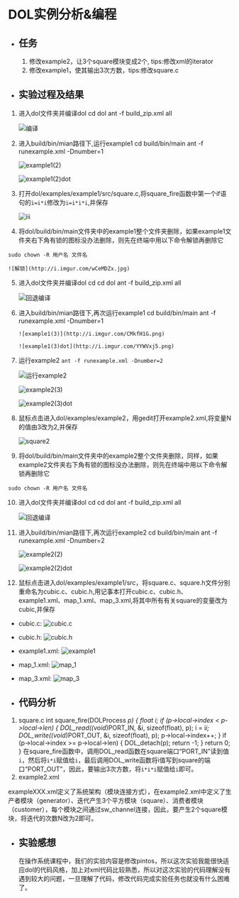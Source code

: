 # DOL实例分析&编程 #

- ## 任务 ##
  1. 修改example2，让3个square模块变成2个, tips:修改xml的iterator
  2. 修改example1，使其输出3次方数，tips:修改square.c


- ## 实验过程及结果 ##

 1. 进入dol文件夹并编译dol
         cd dol
         ant -f build_zip.xml all

     ![编译](http://i.imgur.com/MGrmeDR.jpg)
      
  2. 进入build/bin/mian路径下,运行example1
		 cd build/bin/main
         ant -f runexample.xml -Dnumber=1

       ![example1(2)](http://i.imgur.com/7Oiemep.png)

	   ![example1(2)dot](http://i.imgur.com/gGOpZ8M.png)

 3. 打开dol/examples/example1/src/square.c,将square_fire函数中第一个if语句的`i=i*i`修改为`i=i*i*i`,并保存
 
      ![i*i*i](http://i.imgur.com/VBaWcdB.jpg)
    
 4. 将dol/build/bin/main文件夹中的example1整个文件夹删除，如果example1文件夹右下角有锁的图标没办法删除，则先在终端中用以下命令解锁再删除它

   `sudo chown -R 用户名 文件名`

    ![解锁](http://i.imgur.com/wCeMDZx.jpg)

 5. 进入dol文件夹并编译dol
         cd
         cd dol
         ant -f build_zip.xml all

     ![回退编译](http://i.imgur.com/Dm5WDO6.jpg)

 6. 进入build/bin/mian路径下,再次运行example1
         cd build/bin/main
         ant -f runexample.xml -Dnumber=1

        ![example1(3)](http://i.imgur.com/CMkfH1G.png)
		
		![example1(3)dot](http://i.imgur.com/YYWVxj5.png)

 7. 运行example2
	`ant -f runexample.xml -Dnumber=2`

	![运行example2](http://i.imgur.com/jaup5nJ.jpg)

	![example2(3)](http://i.imgur.com/TQiiE0E.png)

	![example2(3)dot](http://i.imgur.com/3HswFD8.png)

 8. 鼠标点击进入dol/examples/example2，用gedit打开example2.xml,将变量N的值由3改为2,并保存
 
 	![square2](http://i.imgur.com/vpDtoOF.jpg)

 9. 将dol/build/bin/main文件夹中的example2整个文件夹删除，同样，如果example2文件夹右下角有锁的图标没办法删除，则先在终端中用以下命令解锁再删除它

   `sudo chown -R 用户名 文件名`

 10. 进入dol文件夹并编译dol
         cd
         cd dol
         ant -f build_zip.xml all

     ![回退编译](http://i.imgur.com/Dm5WDO6.jpg)

 11. 进入build/bin/mian路径下,再次运行example2
         cd build/bin/main
         ant -f runexample.xml -Dnumber=2

        ![example2(2)](http://i.imgur.com/XW9GJ4u.png)
		
		![example2(2)dot](http://i.imgur.com/aPb8eLB.png)

 8. 鼠标点击进入dol/examples/example1/src，将square.c、square.h文件分别重命名为cubic.c、cubic.h,用记事本打开cubic.c、cubic.h、example1.xml、map_1.xml、map_3.xml,将其中所有有关square的变量改为cubic,并保存
   - cubic.c:
   ![cubic.c](http://i.imgur.com/XbbKChx.jpg)

   - cubic.h:
   ![cubic.h](http://i.imgur.com/VGXBA8w.jpg)

   - example1.xml:
   ![example1](http://i.imgur.com/TFU5xa3.jpg)

   - map_1.xml:
   ![map_1](http://i.imgur.com/6c1dHZl.jpg)

   - map_3.xml:
   ![map_3](http://i.imgur.com/CoErQlB.jpg)
  
- ## 代码分析 ##
 1. square.c
    	 int square_fire(DOLProcess *p) {
    	 	float i;
    	 	if (p->local->index < p->local->len) {
        		DOL_read((void*)PORT_IN, &i, sizeof(float), p);
        		i = i*i;
        		DOL_write((void*)PORT_OUT, &i, sizeof(float), p);
        		p->local->index++;
    		}
    		if (p->local->index >= p->local->len) {
        		DOL_detach(p);
        		return -1;
    		}
    		return 0;
		 }
  在square_fire函数中，调用DOL_read函数在square端口“PORT_IN”读到值`i`，然后将`i*i`赋值给`i`，最后调用DOL_write函数将i值写到square的端口“PORT_OUT”，因此，要输出3次方数，将`i*i*i`赋值给`i`即可。
 1. example2.xml
         <variable value="3" name="N"/>
         <!-- instantiate resources -->
         <process name="generator">
         	<port type="output" name="10"/>
    		 <source type="c" location="generator.c"/>
  	   </process>
         <iterator variable="i" range="N">
             <process name="square">
         	    <append function="i"/>
      	       <port type="input" name="0"/>
      	       <port type="output" name="1"/>
      	       <source type="c" location="square.c"/>
    	     </process>
         </iterator>

   exampleXXX.xml定义了系统架构（模块连接方式），在example2.xml中定义了生产者模块（generator）、迭代产生3个平方模块（square）、消费者模块（customer），每个模块之间通过sw_channel连接，因此，要产生2个square模块，将迭代的次数N改为2即可。

- ## 实验感想 ##
     在操作系统课程中，我们的实验内容是修改pintos，所以这次实验我能很快适应dol的代码风格，加上对xml代码比较熟悉，所以对这次实验的代码理解没有遇到较大的问题，一旦理解了代码，修改代码完成实验任务也就没有什么困难了。